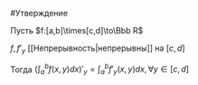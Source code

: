  #Утверждение 
 
 
 Пусть $f:[a,b]\times[c,d]\to\Bbb R$

$f,f'_y$ [[Непрерывность|непрерывны]] на $[c,d]$

Тогда $\Big(\int_a^bf(x,y)dx\Big)'_y= \int_a^bf'_y(x,y)dx, \forall y\in[c,d]$